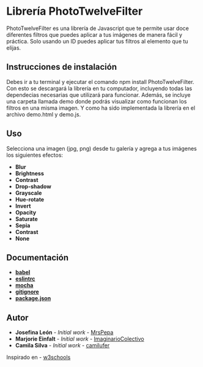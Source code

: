 Librería PhotoTwelveFilter
====================

PhotoTwelveFilter es una librería de Javascript que te permite usar doce diferentes filtros que puedes aplicar a tus imágenes de manera fácil y práctica. Solo usando un ID puedes aplicar tus filtros al elemento que tu elijas.

Instrucciones de instalación
----------------------------

Debes ir a tu terminal y ejecutar el comando npm install PhotoTwelveFilter. Con esto se descargará la librería en tu computador, incluyendo todas las dependecias necesarias que utilizará para funcionar.
Además, se incluye una carpeta llamada demo donde podrás visualizar como funcionan los filtros en una misma imagen. Y como ha sido implementada la librería en el archivo demo.html y demo.js. 

Uso
-----

Selecciona una imagen (jpg, png) desde tu galería y agrega a tus imágenes los siguientes efectos:
* **Blur** 
* **Brightness**
* **Contrast**
* **Drop-shadow**
* **Grayscale**
* **Hue-rotate**
* **Invert**
* **Opacity**
* **Saturate**
* **Sepia**
* **Contrast**
* **None**

Documentación
--------------

* **[babel](https://babeljs.io/)**
* **[eslintrc](https://eslint.org/)**
* **[mocha](https://mochajs.org/)**
* **[gitignore]()**
* **[package.json]()**


Autor
-----

* **Josefina León** - *Initial work* - [MrsPepa](https://github.com/MrsPepa)
* **Marjorie Einfalt** - *Initial work* - [ImaginarioColectivo](https://github.com/ImaginarioColectivo)
* **Camila Silva** - *Initial work* - [camilufer](https://github.com/camilufer)




 Inspirado en - [w3schools](https://www.w3schools.com/cssref/css3_pr_filter.asp) 